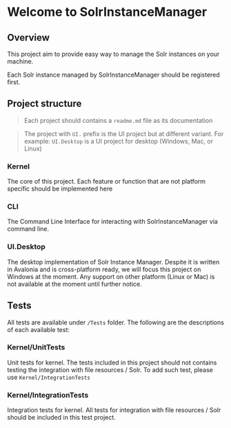 # Welcome to SolrInstanceManager

## Overview

This project aim to provide easy way to manage the Solr instances on your machine.

Each Solr instance managed by SolrInstanceManager should be registered first.

## Project structure

> Each project should contains a `readme.md` file as its documentation

> The project with `UI.` prefix is the UI project but at different variant.
> For example: `UI.Desktop` is a UI project for desktop (Windows, Mac, or Linux)

### Kernel

The core of this project. Each feature or function that are not platform specific should be implemented here

### CLI

The Command Line Interface for interacting with SolrInstanceManager via command line.

### UI.Desktop

The desktop implementation of Solr Instance Manager. Despite it is written in Avalonia and is cross-platform ready, we will focus this project on Windows at the moment. Any support on other platform (Linux or Mac) is not available at the moment until further notice.

## Tests

All tests are available under `/Tests` folder. The following are the descriptions of each available test:

### Kernel/UnitTests

Unit tests for kernel. The tests included in this project should not contains testing the integration with file resources / Solr. To add such test, please use `Kernel/IntegrationTests`

### Kernel/IntegrationTests

Integration tests for kernel. All tests for integration with file resources / Solr should be included in this test project.
